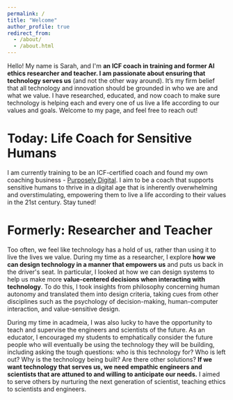 ```yaml
---
permalink: /
title: "Welcome"
author_profile: true
redirect_from: 
  - /about/
  - /about.html
---
```


Hello! My name is Sarah, and I'm **an ICF coach in training and former AI ethics researcher and teacher. I am passionate about ensuring that technology serves us** (and not the other way around). It’s my firm belief that all technology and innovation should be grounded in who we are and what we value. I have researched, educated, and now coach to make sure technology is helping each and every one of us live a life according to our values and goals. Welcome to my page, and feel free to reach out!

Today: Life Coach for Sensitive Humans
======

I am currently training to be an ICF-certified coach and found my own coaching business - [Purposely Digital](https://purposely-digital.com). I aim to be a coach that supports sensitive humans to thrive in a digital age that is inherently overwhelming and overstimulating, empowering them to live a life according to their values in the 21st century. Stay tuned!  

Formerly: Researcher and Teacher
======

Too often, we feel like technology has a hold of us, rather than using it to live the lives we value. During my time as a researcher, I explore **how we can design technology in a manner that empowers us** and puts us back in the driver's seat. In particular, I looked at how we can design systems to help us make more **value-centered decisions when interacting with technology**. To do this, I took insights from philosophy concerning human autonomy and translated them into design criteria, taking cues from other disciplines such as the psychology of decision-making, human-computer interaction, and value-sensitive design.

During my time in acadmeia, I was also lucky to have the opportunity to teach and supervise the engineers and scientists of the future. As an educator, I encouraged my students to emphatically consider the future people who will eventually be using the technology they will be building, including asking the tough questions: who is this technology for? Who is left out? Why is the technology being built? Are there other solutions? **If we want technology that serves us, we need empathic engineers and scientists that are attuned to and willing to anticipate our needs.** I aimed to serve others by nurturing the next generation of scientist, teaching ethics to scientists and engineers. 

